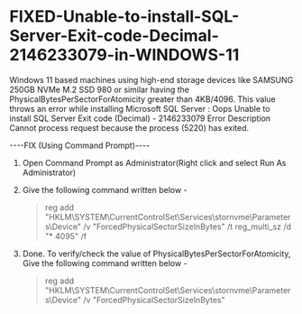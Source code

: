 # FIXED-Unable-to-install-SQL-Server-Exit-code-Decimal-2146233079-in-WINDOWS-11

Windows 11 based machines using high-end storage devices like SAMSUNG 250GB NVMe M.2 SSD 980 or similar having the PhysicalBytesPerSectorForAtomicity greater than 4KB/4096. This value throws an error while installing Microsoft SQL Server : 
Oops Unable to install  SQL Server Exit code (Decimal) - 2146233079 
Error Description Cannot process request because the process (5220) has exited.


----FIX (Using Command Prompt)----
1. Open Command Prompt as Administrator(Right click and select Run As Administrator)
2. Give the following command written below - 

   > reg add "HKLM\SYSTEM\CurrentControlSet\Services\stornvme\Parameters\Device" /v "ForcedPhysicalSectorSizeInBytes" /t reg_multi_sz /d "* 4095" /f
3. Done. To verify/check the value of PhysicalBytesPerSectorForAtomicity, Give the following command written below -

   > reg add "HKLM\SYSTEM\CurrentControlSet\Services\stornvme\Parameters\Device" /v "ForcedPhysicalSectorSizeInBytes"
